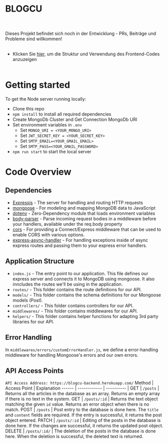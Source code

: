 <h1 style="text-align:center,font-size:30px" ><b>BLOGCU</b></h1><br/><br/>
Dieses Projekt befindet sich noch in der Entwicklung - PRs, Beiträge und Probleme sind willkommen!<br/><br/>

* Klicken Sie [hier](https://github.com/sakirtufan/fullstack_mern_blogcu_frontend), um die Struktur und Verwendung des Frontend-Codes anzuzeigen<br/><br/>

# Getting started


To get the Node server running locally:
* Clone this repo
* `npm install` to install all required dependencies
* Create MongoDb Cluster and Get Connection MongoDb URI
* Set environment variables in `.env`
  * Set `MONGO_URI = <YOUR_MONGO_URI>`
  * Set `JWT_SECRET_KEY = <YOUR_SECRET_KEY>`
  * Set `SMTP_EMAIL=<YOUR_GMAIL_EMAIL>`
  * Set `SMTP_PASS=<YOUR_GMAIL_PASSWORD>`
* `npm run start` to start the local server

# Code Overview 
## Dependencies
* [Expressjs](https://github.com/expressjs/express) - The server for handling and routing HTTP requests
* [mongoose](https://github.com/Automattic/mongoose) - For modeling and mapping MongoDB data to JavaScript
* [dotenv](https://github.com/motdotla/dotenv) - Zero-Dependency module that loads environment variables
* [body-parser](https://github.com/expressjs/body-parser) - Parse incoming request bodies in a middleware before your handlers, available under the req.body property
* [cors](https://github.com/expressjs/cors) - For providing a Connect/Express middleware that can be used to enable CORS with various options.
* [express-async-handler](https://github.com/Abazhenov/express-async-handler) - For handling exceptions inside of async express routes and passing them to your express error handlers.

## Application Structure
* `index.js` - The entry point to our application. This file defines our express server and connects it to MongoDB using mongoose. It also inncludes the routes we'll be using in the application.
* `routes/` - This folder contains the route definitions for our API.
* `models/` - This folder contains the schema definitions for our Mongoose models (Post).
* `controllers/` - This folder contains controllers for our API.
* `middlewares/` - This folder contains middlewares for our API.
* `helpers/` - This folder contains helper functions for adapting 3rd party libraries for our API.

## Error Handling
In `middlewares/errors/customErrorHandler.js`, we define a error-handling middleware for handling Mongoose's errors and our own errors.

## API Access Points
`API Access Address: https://blogcu-backend.herokuapp.com/`
Method | Access Point | Explanation
------ | ------------ | ---------- |
GET | `/posts` | Returns all the articles in the database as an array. Returns an empty array if there is no text in the system.
GET | `/posts/:id` | Returns the text object matching the given `id` value. Returns an error object when there is no match.
POST | `/posts` | Post entry to the database is done here. The `title` and `content` fields are required. If the entry is successful, it returns the post object entered.
PATCH | `/posts/:id` | Editing of the posts in the database is done here. If the changes are successful, it returns the updated post object.
DELETE | `/posts/:id/` | The deletion of the posts in the database is done here. When the deletion is successful, the deleted text is returned.
